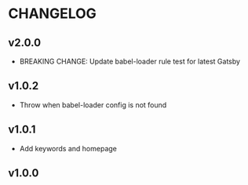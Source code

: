 # CHANGELOG

## v2.0.0

- BREAKING CHANGE: Update babel-loader rule test for latest Gatsby

## v1.0.2

- Throw when babel-loader config is not found

## v1.0.1

- Add keywords and homepage

## v1.0.0
